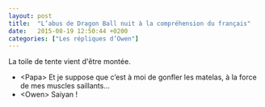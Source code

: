 ```yaml
---
layout: post
title:  "L’abus de Dragon Ball nuit à la compréhension du français"
date:   2015-08-19 12:50:44 +0200
categories: ["Les répliques d’Owen"]
---
```


La toile de tente vient d'être montée.

-   \<Papa\> Et je suppose que c’est à moi de gonfler les matelas, à la force de mes muscles saillants…
-   \<Owen\> Saiyan !

